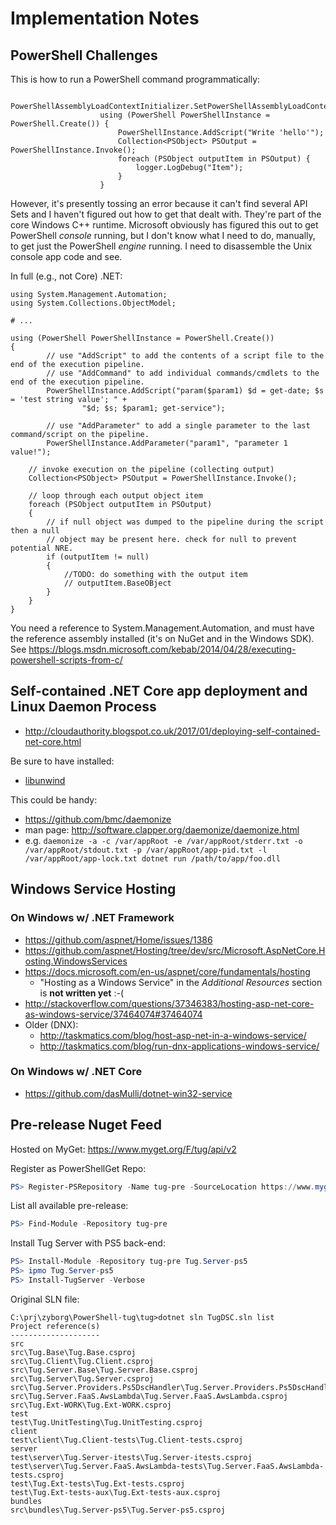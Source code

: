 # Implementation Notes

## PowerShell Challenges

This is how to run a PowerShell command programmatically:

```
                    PowerShellAssemblyLoadContextInitializer.SetPowerShellAssemblyLoadContext(AppContext.BaseDirectory);
                    using (PowerShell PowerShellInstance = PowerShell.Create()) {
                        PowerShellInstance.AddScript("Write 'hello'");
                        Collection<PSObject> PSOutput = PowerShellInstance.Invoke();
                        foreach (PSObject outputItem in PSOutput) {
                            logger.LogDebug("Item");
                        }
                    }
```

However, it's presently tossing an error because it can't find several API Sets and I haven't
figured out how to get that dealt with. They're part of the core Windows C++ runtime. Microsoft
obviously has figured this out to get PowerShell _console_ running, but I don't know what I need
to do, manually, to get just the PowerShell _engine_ running. I need to disassemble the Unix
console app code and see.

In full (e.g., not Core) .NET:

```
using System.Management.Automation;
using System.Collections.ObjectModel;

# ...

using (PowerShell PowerShellInstance = PowerShell.Create())
{
        // use "AddScript" to add the contents of a script file to the end of the execution pipeline.
        // use "AddCommand" to add individual commands/cmdlets to the end of the execution pipeline.
        PowerShellInstance.AddScript("param($param1) $d = get-date; $s = 'test string value'; " +
                "$d; $s; $param1; get-service");

        // use "AddParameter" to add a single parameter to the last command/script on the pipeline.
        PowerShellInstance.AddParameter("param1", "parameter 1 value!");  

    // invoke execution on the pipeline (collecting output)
    Collection<PSObject> PSOutput = PowerShellInstance.Invoke();

    // loop through each output object item
    foreach (PSObject outputItem in PSOutput)
    {
        // if null object was dumped to the pipeline during the script then a null
        // object may be present here. check for null to prevent potential NRE.
        if (outputItem != null)
        {
            //TODO: do something with the output item 
            // outputItem.BaseOBject
        }
    }
}
```

You need a reference to System.Management.Automation, and must have the reference assembly installed (it's on NuGet and in the Windows SDK). See https://blogs.msdn.microsoft.com/kebab/2014/04/28/executing-powershell-scripts-from-c/

## Self-contained .NET Core app deployment and Linux Daemon Process

* http://cloudauthority.blogspot.co.uk/2017/01/deploying-self-contained-net-core.html

Be sure to have installed:
* [libunwind](http://www.nongnu.org/libunwind/)

This could be handy:
* https://github.com/bmc/daemonize
* man page:  http://software.clapper.org/daemonize/daemonize.html
* e.g.  `daemonize -a -c /var/appRoot -e /var/appRoot/stderr.txt -o /var/appRoot/stdout.txt -p /var/appRoot/app-pid.txt -l /var/appRoot/app-lock.txt dotnet run /path/to/app/foo.dll`

## Windows Service Hosting

### On Windows w/ .NET Framework
* https://github.com/aspnet/Home/issues/1386
* https://github.com/aspnet/Hosting/tree/dev/src/Microsoft.AspNetCore.Hosting.WindowsServices
* https://docs.microsoft.com/en-us/aspnet/core/fundamentals/hosting
  * "Hosting as a Windows Service" in the *Additional Resources* section is **not written yet** :-(
* http://stackoverflow.com/questions/37346383/hosting-asp-net-core-as-windows-service/37464074#37464074
* Older (DNX):
  * http://taskmatics.com/blog/host-asp-net-in-a-windows-service/
  * http://taskmatics.com/blog/run-dnx-applications-windows-service/

### On Windows w/ .NET Core
* https://github.com/dasMulli/dotnet-win32-service

## Pre-release Nuget Feed

Hosted on MyGet:  https://www.myget.org/F/tug/api/v2

Register as PowerShellGet Repo:
```PowerShell
PS> Register-PSRepository -Name tug-pre -SourceLocation https://www.myget.org/F/tug/api/v2 -PackageManagementProvider nuget -Verbose
```

List all available pre-release:
```PowerShell
PS> Find-Module -Repository tug-pre
```

Install Tug Server with PS5 back-end:
```PowerShell
PS> Install-Module -Repository tug-pre Tug.Server-ps5
PS> ipmo Tug.Server-ps5
PS> Install-TugServer -Verbose
```

Original SLN file:
```
C:\prj\zyborg\PowerShell-tug\tug>dotnet sln TugDSC.sln list
Project reference(s)
--------------------
src
src\Tug.Base\Tug.Base.csproj
src\Tug.Client\Tug.Client.csproj
src\Tug.Server.Base\Tug.Server.Base.csproj
src\Tug.Server\Tug.Server.csproj
src\Tug.Server.Providers.Ps5DscHandler\Tug.Server.Providers.Ps5DscHandler.csproj
src\Tug.Server.FaaS.AwsLambda\Tug.Server.FaaS.AwsLambda.csproj
src\Tug.Ext-WORK\Tug.Ext-WORK.csproj
test
test\Tug.UnitTesting\Tug.UnitTesting.csproj
client
test\client\Tug.Client-tests\Tug.Client-tests.csproj
server
test\server\Tug.Server-itests\Tug.Server-itests.csproj
test\server\Tug.Server.FaaS.AwsLambda-tests\Tug.Server.FaaS.AwsLambda-tests.csproj
test\Tug.Ext-tests\Tug.Ext-tests.csproj
test\Tug.Ext-tests-aux\Tug.Ext-tests-aux.csproj
bundles
src\bundles\Tug.Server-ps5\Tug.Server-ps5.csproj
```
